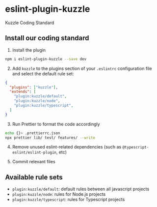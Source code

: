 # eslint-plugin-kuzzle

Kuzzle Coding Standard

## Install our coding standard

1) Install the plugin

```sh
npm i eslint-plugin-kuzzle --save dev
```

2) Add `kuzzle` to the plugins section of your `.eslintrc` configuration file and select the default rule set:

```json
{
  "plugins": ["kuzzle"],
  "extends": [
    "plugin:kuzzle/default",
    "plugin:kuzzle/node",
    "plugin:kuzzle/typescript",
  ]
}
```

3) Run Prettier to format the code accordingly

```sh
echo {}> .prettierrc.json
npx prettier lib/ test/ features/ --write
```

4) Remove unused eslint-related dependencies (such as `@typescript-eslint/eslint-plugin`, etc)

5) Commit relevant files

## Available rule sets

  - `plugin:kuzzle/default`: default rules between all javascript projects
  - `plugin:kuzzle/node`: rules for Node.js projects
  - `plugin:kuzzle/typescript`: rules for Typescript projects
